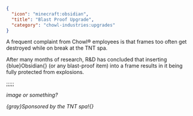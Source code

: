 ```json
{
  "icon": "minecraft:obsidian",
  "title": "Blast Proof Upgrade",
  "category": "chowl-industries:upgrades"
}
```

A frequent complaint from Chowl® employees is that frames too often get destroyed while on break at the TNT spa.


After many months of research, R&D has concluded that inserting {blue}Obsidian{} (or any blast-proof item) into a frame
results in it being fully protected from explosions.

;;;;;

*image or something?*

*{gray}Sponsored by the TNT spa!{}*